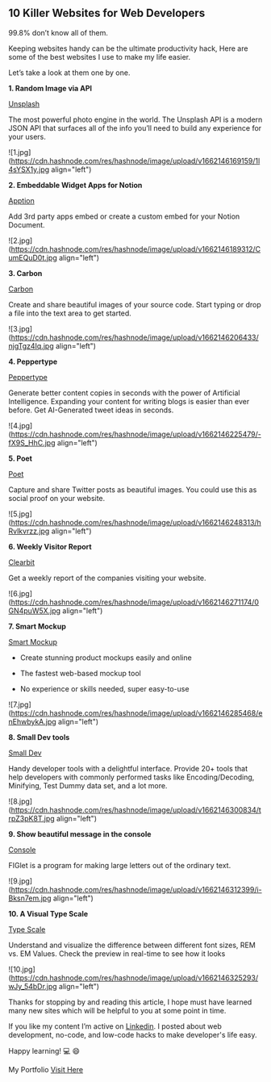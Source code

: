 ## 10 Killer Websites for Web Developers

99.8% don’t know all of them.

Keeping websites handy can be the ultimate productivity hack, Here are some of the best websites I use to make my life easier.

Let’s take a look at them one by one.


**1. Random Image via API**

[Unsplash](https://unsplash.com/developers)

The most powerful photo engine in the world. The Unsplash API is a modern JSON API that surfaces all of the info you’ll need to build any experience for your users.

![1.jpg](https://cdn.hashnode.com/res/hashnode/image/upload/v1662146169159/1l4sYSX1y.jpg align="left")


**2. Embeddable Widget Apps for Notion**

[Apption](https://apption.co/)

Add 3rd party apps embed or create a custom embed for your Notion Document.


![2.jpg](https://cdn.hashnode.com/res/hashnode/image/upload/v1662146189312/CumEQuD0t.jpg align="left")


**3. Carbon**

[Carbon](https://carbon.now.sh/)

Create and share beautiful images of your source code. Start typing or drop a file into the text area to get started.


![3.jpg](https://cdn.hashnode.com/res/hashnode/image/upload/v1662146206433/njgTgz4Iq.jpg align="left")


**4. Peppertype**

[Peppertype](https://www.peppertype.ai/)

Generate better content copies in seconds with the power of Artificial Intelligence. Expanding your content for writing blogs is easier than ever before. Get AI-Generated tweet ideas in seconds.


![4.jpg](https://cdn.hashnode.com/res/hashnode/image/upload/v1662146225479/-fX9S_HhC.jpg align="left")


**5. Poet**

[Poet](https://poet.so/)

Capture and share Twitter posts as beautiful images. You could use this as social proof on your website.


![5.jpg](https://cdn.hashnode.com/res/hashnode/image/upload/v1662146248313/hRvlkvrzz.jpg align="left")


**6. Weekly Visitor Report**

[Clearbit](https://clearbit.com/resources/tools/visitor-report)

Get a weekly report of the companies visiting your website.


![6.jpg](https://cdn.hashnode.com/res/hashnode/image/upload/v1662146271174/0GN4puW5X.jpg align="left")


**7. Smart Mockup**

[Smart Mockup](https://smartmockups.com/)

- Create stunning product mockups easily and online

- The fastest web-based mockup tool
- No experience or skills needed, super easy-to-use


![7.jpg](https://cdn.hashnode.com/res/hashnode/image/upload/v1662146285468/enEhwbykA.jpg align="left")


**8. Small Dev tools**

[Small Dev](https://smalldev.tools/)

Handy developer tools with a delightful interface. Provide 20+ tools that help developers with commonly performed tasks like Encoding/Decoding, Minifying, Test Dummy data set, and a lot more.


![8.jpg](https://cdn.hashnode.com/res/hashnode/image/upload/v1662146300834/trpZ3pK8T.jpg align="left")


**9. Show beautiful message in the console**

[Console](https://www.npmjs.com/package/figlet)

FIGlet is a program for making large letters out of the ordinary text.


![9.jpg](https://cdn.hashnode.com/res/hashnode/image/upload/v1662146312399/i-Bksn7em.jpg align="left")


**10. A Visual Type Scale**

[Type Scale](https://type-scale.com/)

Understand and visualize the difference between different font sizes, REM vs. EM Values. Check the preview in real-time to see how it looks


![10.jpg](https://cdn.hashnode.com/res/hashnode/image/upload/v1662146325293/wJy_54bDr.jpg align="left")


Thanks for stopping by and reading this article, I hope must have learned many new sites which will be helpful to you at some point in time.

If you like my content I’m active on [Linkedin](https://www.linkedin.com/in/web-application-expert/). I posted about web development, no-code, and low-code hacks to make developer's life easy.

Happy learning! 💻 😄

My Portfolio [Visit Here](https://fahad.finelinerdevelopers.com/)